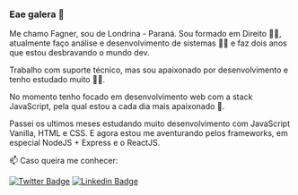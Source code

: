 ### Eae galera 👋

Me chamo Fagner, sou de Londrina - Paraná. Sou formado em Direito 👨‍⚖️, atualmente faço análise e desenvolvimento de sistemas 👨‍💻 e faz dois anos que estou desbravando o mundo dev.

Trabalho com suporte técnico, mas sou apaixonado por desenvolvimento e tenho estudado muito 📖💡.

No momento tenho focado em desenvolvimento web com a stack JavaScript, pela qual estou a cada dia mais apaixonado 🥰. 

Passei os ultimos meses estudando muito desenvolvimento com JavaScript Vanilla, HTML e CSS. E agora estou me aventurando pelos frameworks, em especial NodeJS + Express e o ReactJS.

📫 Caso queira me conhecer:

[![Twitter Badge](https://img.shields.io/badge/-Twitter-1ca0f1?style=flat-square&labelColor=1ca0f1&logo=twitter&logoColor=white&link=https://twitter.com/fagner_zulin)](https://twitter.com/fagner_zulin)
[![Linkedin Badge](https://img.shields.io/badge/-LinkedIn-blue?style=flat-square&logo=Linkedin&logoColor=white&link=https://www.linkedin.com/in/fagner-zulin/)](https://www.linkedin.com/in/fagner-zulin/)
